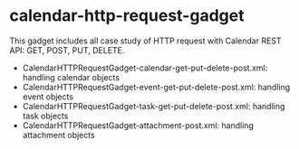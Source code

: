# calendar-http-request-gadget
This gadget includes all case study of HTTP request with Calendar REST API: GET, POST, PUT, DELETE.
- CalendarHTTPRequestGadget-calendar-get-put-delete-post.xml: handling calendar objects
- CalendarHTTPRequestGadget-event-get-put-delete-post.xml: handling event objects
- CalendarHTTPRequestGadget-task-get-put-delete-post.xml: handling task objects
- CalendarHTTPRequestGadget-attachment-post.xml: handling attachment objects